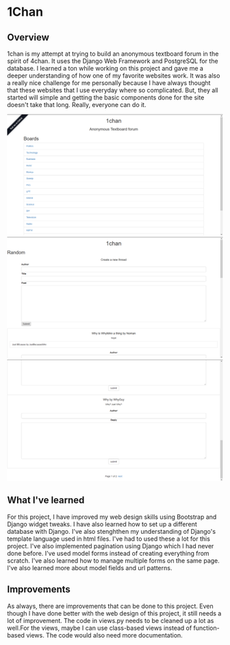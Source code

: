 # 1Chan

## Overview
1chan is my attempt at trying to build an anonymous textboard forum in the spirit of 4chan. It uses the Django Web Framework and PostgreSQL for the database. I learned a ton while working on this project and gave me a deeper understanding of how one of my favorite websites work. It was also a really nice challenge for me personally because I have always thought that these websites that I use everyday where so complicated. But, they all started will simple and getting the basic components done for the site doesn't take that long. Really, everyone can do it.

![Alt text](https://github.com/Mikerah/1Chan/blob/master/screenshots/Screenshot%20(1).png?raw=true) 
![Alt text](https://github.com/Mikerah/1Chan/blob/master/screenshots/Screenshot%20(2).png?raw=true) 
![Alt text](https://github.com/Mikerah/1Chan/blob/master/screenshots/Screenshot%20(3).png?raw=true) 

## What I've learned
For this project, I have improved my web design skills using Bootstrap and Django widget tweaks. I have also learned how to set up a different database with Django. I've also stenghthen my understanding of Django's template language used in html files. I've had to used these a lot for this project. I've also implemented pagination using Django which I had never done before. I've used model forms instead of creating everything from scratch. I've also learned how to manage multiple forms on the same page. I've also learned more about model fields and url patterns.

## Improvements
As always, there are improvements that can be done to this project. Even though I have done better with the web design of this project, it still needs a lot of improvement. The code in views.py needs to be cleaned up a lot as well.For the views, maybe I can use class-based views instead of function-based views. The code would also need more documentation.
